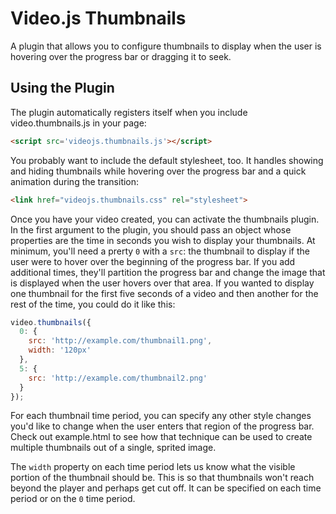 Video.js Thumbnails
===================
A plugin that allows you to configure thumbnails to display when the user is hovering over the progress bar or dragging it to seek.

Using the Plugin
----------------
The plugin automatically registers itself when you include video.thumbnails.js in your page:

```html
<script src='videojs.thumbnails.js'></script>
```

You probably want to include the default stylesheet, too. It handles showing and hiding thumbnails while hovering over the progress bar and a quick animation during the transition:

```html
<link href="videojs.thumbnails.css" rel="stylesheet">
```

Once you have your video created, you can activate the thumbnails plugin. In the first argument to the plugin, you should pass an object whose properties are the time in seconds you wish to display your thumbnails. At minimum, you'll need a prerty `0` with a `src`: the thumbnail to display if the user were to hover over the beginning of the progress bar. If you add additional times, they'll partition the progress bar and change the image that is displayed when the user hovers over that area. If you wanted to display one thumbnail for the first five seconds of a video and then another for the rest of the time, you could do it like this:

```js
video.thumbnails({
  0: {
    src: 'http://example.com/thumbnail1.png',
    width: '120px'
  },
  5: {
    src: 'http://example.com/thumbnail2.png'
  }
});
```

For each thumbnail time period, you can specify any other style changes you'd like to change when the user enters that region of the progress bar. Check out example.html to see how that technique can be used to create multiple thumbnails out of a single, sprited image.

The `width` property on each time period lets us know what the visible portion of the thumbnail should be. This is so that thumbnails won't reach beyond the player and perhaps get cut off. It can be specified on each time period or on the `0` time period.
